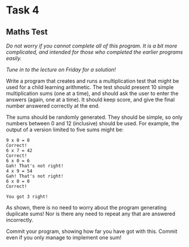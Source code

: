 # Task 4
## Maths Test

*Do not worry if you cannot complete all of this program. It is a bit more complicated, and intended for those who completed the earlier programs easily.*

*Tune in to the lecture on Friday for a solution!*

Write a program that creates and runs a multiplication test that might be used for a child learning arithmetic. The test should present 10 simple multiplication sums (one at a time), and should ask the user to enter the answers (again, one at a time). It should keep score, and give the final number answered correctly at the end.

The sums should be randomly generated. They should be simple, so only numbers between 0 and 12 (inclusive) should be used. For example, the output of a version limited to five sums might be:

    9 x 0 = 0
    Correct!
    6 x 7 = 42
    Correct!
    6 x 0 = 6
    Gah! That's not right!
    4 x 9 = 54
    Gah! That's not right!
    6 x 0 = 0
    Correct!
    
    You got 3 right!

As shown, there is no need to worry about the program generating duplicate sums! Nor is there any need to repeat any that are answered incorrectly.

Commit your program, showing how far you have got with this. Commit even if you only manage to implement one sum!
